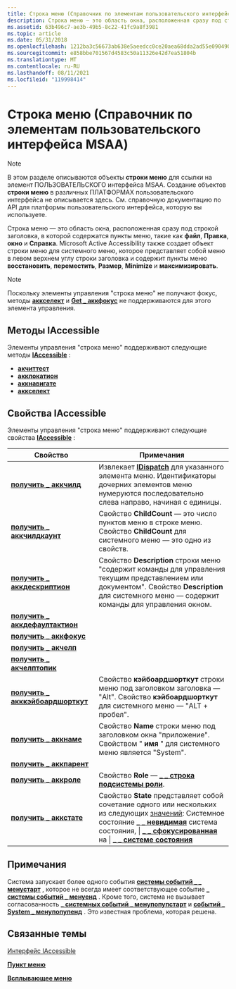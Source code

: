 ```yaml
---
title: Строка меню (Справочник по элементам пользовательского интерфейса MSAA)
description: Строка меню — это область окна, расположенная сразу под строкой заголовка, в которой содержатся пункты меню, такие как файл, Правка, окно и Справка.
ms.assetid: 63b496c7-ae3b-49b5-8c22-41fc9a8f3981
ms.topic: article
ms.date: 05/31/2018
ms.openlocfilehash: 1212ba3c56673ab638e5aeedcc0ce20aea68dda2ad55e0904906d9f809c234ce
ms.sourcegitcommit: e858bbe701567d4583c50a11326e42d7ea51804b
ms.translationtype: MT
ms.contentlocale: ru-RU
ms.lasthandoff: 08/11/2021
ms.locfileid: "119998414"
---
```

# <a name="menu-bar-msaa-ui-element-reference"></a>Строка меню (Справочник по элементам пользовательского интерфейса MSAA)

> [!Note]  
> В этом разделе описываются объекты **строки меню** для ссылки на элемент ПОЛЬЗОВАТЕЛЬСКОГО интерфейса MSAA. Создание объектов **строки меню** в различных ПЛАТФОРМАХ пользовательского интерфейса не описывается здесь. См. справочную документацию по API для платформы пользовательского интерфейса, которую вы используете.

 

Строка меню — это область окна, расположенная сразу под строкой заголовка, в которой содержатся пункты меню, такие как **файл**, **Правка**, **окно** и **Справка**. Microsoft Active Accessibility также создает объект строки меню для системного меню, которое представляет собой меню в левом верхнем углу строки заголовка и содержит пункты меню **восстановить**, **переместить**, **Размер**, **Minimize** и **максимизировать**.

> [!Note]  
> Поскольку элементы управления "строка меню" не получают фокус, методы [**аккселект**](/windows/desktop/api/Oleacc/nf-oleacc-iaccessible-accselect) и [**Get \_ аккфокус**](/windows/desktop/api/Oleacc/nf-oleacc-iaccessible-get_accfocus) не поддерживаются для этого элемента управления.

 

## <a name="iaccessible-methods"></a>Методы IAccessible

Элементы управления "строка меню" поддерживают следующие методы [**IAccessible**](/windows/desktop/api/oleacc/nn-oleacc-iaccessible) :

-   [**акчиттест**](/windows/desktop/api/Oleacc/nf-oleacc-iaccessible-acchittest)
-   [**акклокатион**](/windows/desktop/api/Oleacc/nf-oleacc-iaccessible-acclocation)
-   [**аккнавигате**](/windows/desktop/api/Oleacc/nf-oleacc-iaccessible-accnavigate)
-   [**аккселект**](/windows/desktop/api/Oleacc/nf-oleacc-iaccessible-accselect)

## <a name="iaccessible-properties"></a>Свойства IAccessible

Элементы управления "строка меню" поддерживают следующие свойства [**IAccessible**](/windows/desktop/api/oleacc/nn-oleacc-iaccessible) :



| Свойство                                                                             | Примечания                                                                                                                                                                                                                                                                                                                                                                         |
|--------------------------------------------------------------------------------------|----------------------------------------------------------------------------------------------------------------------------------------------------------------------------------------------------------------------------------------------------------------------------------------------------------------------------------------------------------------------------------|
| [**получить \_ аккчилд**](/windows/desktop/api/Oleacc/nf-oleacc-iaccessible-get_accchild)                       | Извлекает [**IDispatch**](idispatch-interface.md) для указанного элемента меню. Идентификаторы дочерних элементов меню нумеруются последовательно слева направо, начиная с единицы.                                                                                                                                                                                             |
| [**получить \_ аккчилдкаунт**](/windows/desktop/api/Oleacc/nf-oleacc-iaccessible-get_accchildcount)             | Свойство **ChildCount** — это число пунктов меню в строке меню. Свойство **ChildCount** для системного меню — это одно из свойств.                                                                                                                                                                                                                                                   |
| [**получить \_ аккдескриптион**](/windows/desktop/api/Oleacc/nf-oleacc-iaccessible-get_accdescription)           | Свойство **Description** строки меню "содержит команды для управления текущим представлением или документом". Свойство **Description** для системного меню — содержит команды для управления окном.                                                                                                                                                                   |
| [**получить \_ аккдефаултактион**](/windows/desktop/api/Oleacc/nf-oleacc-iaccessible-get_accdefaultaction)       |                                                                                                                                                                                                                                                                                                                                                                                  |
| [**получить \_ аккфокус**](/windows/desktop/api/Oleacc/nf-oleacc-iaccessible-get_accfocus)                       |                                                                                                                                                                                                                                                                                                                                                                                  |
| [**получить \_ акчелп**](/windows/desktop/api/Oleacc/nf-oleacc-iaccessible-get_acchelp)                         |                                                                                                                                                                                                                                                                                                                                                                                  |
| [**получить \_ акчелптопик**](/windows/desktop/api/Oleacc/nf-oleacc-iaccessible-get_acchelptopic)               |                                                                                                                                                                                                                                                                                                                                                                                  |
| [**получить \_ акккэйбоардшорткут**](/windows/desktop/api/Oleacc/nf-oleacc-iaccessible-get_acckeyboardshortcut) | Свойство **кэйбоардшорткут** строки меню под заголовком заголовка — "Alt". Свойство **кэйбоардшорткут** для системного меню — "ALT + пробел".                                                                                                                                                                                                                             |
| [**получить \_ аккнаме**](/windows/desktop/api/Oleacc/nf-oleacc-iaccessible-get_accname)                         | Свойство **Name** строки меню под заголовком окна "приложение". Свойством " **имя** " для системного меню является "System".                                                                                                                                                                                                                                                |
| [**получить \_ аккпарент**](/windows/desktop/api/Oleacc/nf-oleacc-iaccessible-get_accparent)                     |                                                                                                                                                                                                                                                                                                                                                                                  |
| [**получить \_ аккроле**](/windows/desktop/api/Oleacc/nf-oleacc-iaccessible-get_accrole)                         | Свойство **Role** — [**\_ \_ строка подсистемы роли**](object-roles.md).                                                                                                                                                                                                                                                                                      |
| [**получить \_ аккстате**](/windows/desktop/api/Oleacc/nf-oleacc-iaccessible-get_accstate)                       | Свойство **State** представляет собой сочетание одного или нескольких из следующих [значений](object-state-constants.md): Системное состояние [**\_ \_ невидимая**](object-state-constants.md) система состояния, \| [**\_ \_ сфокусированная**](object-state-constants.md) на \| [**\_ \_ системе состояния**](object-state-constants.md)<br/> |



 

## <a name="notes"></a>Примечания

Система запускает более одного события [**системы событий \_ \_ менустарт**](event-constants.md) , которое не всегда имеет соответствующее событие [**\_ системы событий \_ менуенд**](event-constants.md) . Кроме того, система не вызывает согласованность [**\_ системных событий \_ менупопупстарт**](event-constants.md) и [**событий \_ System \_ менупопупенд**](event-constants.md) . Это известная проблема, которая решена.

## <a name="related-topics"></a>Связанные темы

<dl> <dt>

[Интерфейс IAccessible](/windows/desktop/api/oleacc/nn-oleacc-iaccessible)
</dt> <dt>

[**Пункт меню**](menu-item.md)
</dt> <dt>

[**Всплывающее меню**](pop-up-menu.md)
</dt> </dl>

 

 





